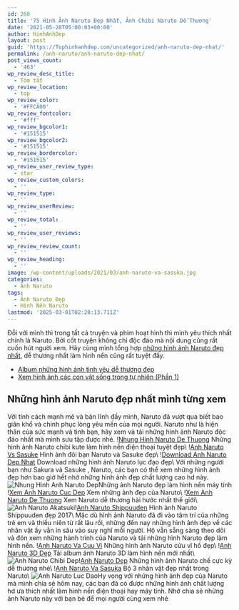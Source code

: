 ```yaml
---
id: 260
title: '75 Hình Ảnh Naruto Đẹp Nhất, Ảnh Chibi Naruto Dễ Thương'
date: '2021-05-28T05:00:03+00:00'
author: HinhAnhDep
layout: post
guid: 'https://Tophinhanhdep.com/uncategorized/anh-naruto-dep-nhat/'
permalink: /anh-naruto/anh-naruto-dep-nhat/
post_views_count:
  - '463'
wp_review_desc_title:
  - Tóm tắt
wp_review_location:
  - top
wp_review_color:
  - '#FFCA00'
wp_review_fontcolor:
  - '#fff'
wp_review_bgcolor1:
  - '#151515'
wp_review_bgcolor2:
  - '#151515'
wp_review_bordercolor:
  - '#151515'
wp_review_user_review_type:
  - star
wp_review_custom_colors:
  - ''
wp_review_type:
  - ''
wp_review_userReview:
  - ''
wp_review_total:
  - ''
wp_review_user_reviews:
  - ''
wp_review_review_count:
  - ''
wp_review_heading:
  - ''
image: /wp-content/uploads/2021/03/anh-naruto-va-sasuka.jpg
categories:
  - Ảnh Naruto
tags:
  - Ảnh Naruto Đẹp
  - Hình Nền Naruto
lastmod: '2025-03-01T02:28:13.711Z'
---
```

Đỗi với mình thì trong tất cả truyện và phim hoạt hình thì mình yêu thích nhất chính là Naruto. Bởi cốt truyện không chỉ độc đáo mà nội dung cũng rất cuốn hút người xem. Hãy cùng mình tổng hợp [những hình ảnh Naruto đẹp nhất](https://tophinhanhdep.com/anh-naruto/anh-naruto-dep-nhat/), dễ thương nhất làm hình nền cũng rất tuyệt đấy.

- [Album những hình ảnh tình yêu dễ thương đẹp](https://tophinhanhdep.com/anh-tinh-yeu/nhung-hinh-anh-dep-ve-tinh-yeu-de-thuong/)
- [Xem hình ảnh các con vật sống trong tự nhiên (Phần 1)](https://tophinhanhdep.com/the-gioi-dong-vat/hinh-anh-cac-con-vat/)

## Những hình ảnh Naruto đẹp nhất mình từng xem

Với tính cách mạnh mẽ và bản lĩnh đầy mình, Naruto đã vượt qua biết bao giân khổ và chinh phục lòng yêu mến của mọi người. Naruto như là hiện thân của sức mạnh và tình bạn, hãy xem và tải những hình ảnh Naruto độc đáo nhất mà mình sưu tập được nhé. \![Nhung Hinh Naruto De Thuong](https://tophinhanhdep.com/wp-content/uploads/2021/03/nhung-hinh-naruto-de-thuong-240x300.jpg) Những hình ảnh Naruto chibi kute làm hình nền điện thoại tuyệt đẹp\ \![Anh Naruto Vs Sasuke](https://tophinhanhdep.com/wp-content/uploads/2021/03/anh-naruto-vs-sasuke-225x300.jpg) Hình ảnh đôi bạn Naruto và Sasuke đẹp\ \![Download Anh Naruto Dep Nhat](https://tophinhanhdep.com/wp-content/uploads/2021/03/download-anh-naruto-dep-nhat-300x200.jpg) Download những hình ảnh Naruto lục đạo đẹp\ Với những người bạn như Sakura và Sasuke , Naruto, các bạn có thể xem những hình ảnh đẹp hơn bao giờ hết nhờ những hình ảnh đẹp chất lượng cao hd này. ![Nhung Hinh Anh Naruto Dep](https://tophinhanhdep.com/wp-content/uploads/2021/03/nhung-hinh-anh-naruto-dep-300x200.jpg)Những ảnh Naruto đẹp làm hình nền máy tính \![Xem Anh Naruto Cuc Dep](https://tophinhanhdep.com/wp-content/uploads/2021/03/xem-anh-naruto-cuc-dep-300x200.jpg) Xem những ảnh đẹp của Naruto\ \![Xem Anh Naruto De Thuong](https://tophinhanhdep.com/wp-content/uploads/2021/03/xem-anh-naruto-de-thuong-225x300.png) Xem Naruto dễ thương hài hước nhất thế giới\ ![Anh Naruto Akatsuki](https://tophinhanhdep.com/wp-content/uploads/2021/03/anh-naruto-akatsuki-240x300.jpg)\![Anh Naruto Shippuuden](https://tophinhanhdep.com/wp-content/uploads/2021/03/anh-naruto-shippuuden-300x200.jpg) Hình ảnh Naruto Shippuuden đẹp 2017\ Mặc dù hình ảnh Naruto đã đi vào tâm trí của những trẻ em và thiếu niên từ rất lâu rồi, những đến nay những hình ảnh đẹp về các nhân vật ấy vẫn in sâu vào suy nghĩ mỗi người. Hộ vẫn sẵng sàng theo dõi và đón xem những hành trình của Naruto và tải những hình Naruto đẹp làm hình nền. \![Anh Naruto Va Cuu Vi](https://tophinhanhdep.com/wp-content/uploads/2021/03/anh-naruto-va-cuu-vi-300x200.jpg) Những hình ảnh Naruto cửu vĩ hồ đẹp\ \![Anh Naruto 3D Dep](https://tophinhanhdep.com/wp-content/uploads/2021/03/anh-naruto-3d-dep-300x200.jpg) Tải album ảnh Naruto 3D làm hình nền mới nhất\ ![Anh Naruto Chibi Dep](https://tophinhanhdep.com/wp-content/uploads/2021/03/anh-naruto-chibi-dep-300x281.jpg)\![Anh Naruto Dep](https://tophinhanhdep.com/wp-content/uploads/2021/03/anh-naruto-dep-300x200.jpg) Những hình ảnh Naruto chế cực kỳ dễ thương nhé\ \![Anh Naruto Va Sasuka](https://tophinhanhdep.com/wp-content/uploads/2021/03/anh-naruto-va-sasuka-300x200.jpg) Bộ 3 nhân vật đẹp nhất trong Naruto\ ![Anh Naruto Luc Dao](https://tophinhanhdep.com/wp-content/uploads/2021/03/anh-naruto-luc-dao-300x200.png)Hy vọng với những hình ảnh đẹp của Naruto mà mình chia sẻ hôm nay, các bạn đã có được những hình ảnh chất lượng hd ưa thích nhất làm hình nền điện thoại hay máy tính. Nhớ chia sẻ những ảnh Naruto này với bạn bè để mọi người cùng xem nhé
